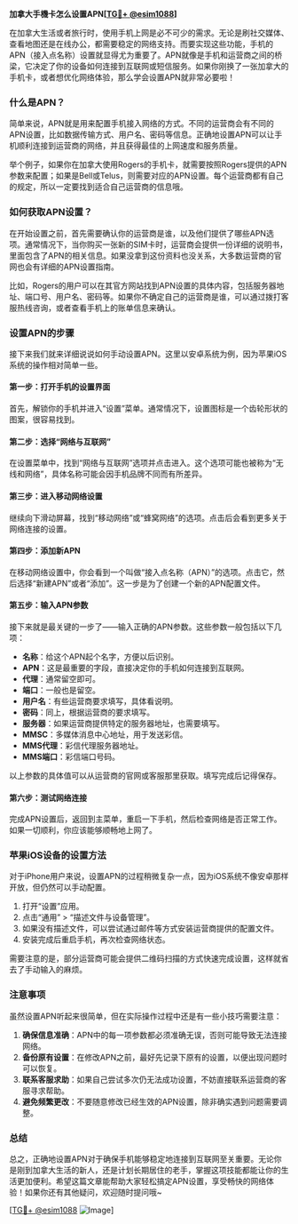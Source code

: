 **加拿大手機卡怎么设置APN[[TG💪+ @esim1088](https://t.me/s/esim1088)]**

在加拿大生活或者旅行时，使用手机上网是必不可少的需求。无论是刷社交媒体、查看地图还是在线办公，都需要稳定的网络支持。而要实现这些功能，手机的APN（接入点名称）设置就显得尤为重要了。APN就像是手机和运营商之间的桥梁，它决定了你的设备如何连接到互联网或短信服务。如果你刚换了一张加拿大的手机卡，或者想优化网络体验，那么学会设置APN就非常必要啦！

### 什么是APN？

简单来说，APN就是用来配置手机接入网络的方式。不同的运营商会有不同的APN设置，比如数据传输方式、用户名、密码等信息。正确地设置APN可以让手机顺利连接到运营商的网络，并且获得最佳的上网速度和服务质量。

举个例子，如果你在加拿大使用Rogers的手机卡，就需要按照Rogers提供的APN参数来配置；如果是Bell或Telus，则需要对应的APN设置。每个运营商都有自己的规定，所以一定要找到适合自己运营商的信息哦。

### 如何获取APN设置？

在开始设置之前，首先需要确认你的运营商是谁，以及他们提供了哪些APN选项。通常情况下，当你购买一张新的SIM卡时，运营商会提供一份详细的说明书，里面包含了APN的相关信息。如果没拿到这份资料也没关系，大多数运营商的官网也会有详细的APN设置指南。

比如，Rogers的用户可以在其官方网站找到APN设置的具体内容，包括服务器地址、端口号、用户名、密码等。如果你不确定自己的运营商是谁，可以通过拨打客服热线咨询，或者查看手机上的账单信息来确认。

### 设置APN的步骤

接下来我们就来详细说说如何手动设置APN。这里以安卓系统为例，因为苹果iOS系统的操作相对简单一些。

#### 第一步：打开手机的设置界面

首先，解锁你的手机并进入“设置”菜单。通常情况下，设置图标是一个齿轮形状的图案，很容易找到。

#### 第二步：选择“网络与互联网”

在设置菜单中，找到“网络与互联网”选项并点击进入。这个选项可能也被称为“无线和网络”，具体名称可能会因手机品牌不同而有所差异。

#### 第三步：进入移动网络设置

继续向下滑动屏幕，找到“移动网络”或“蜂窝网络”的选项。点击后会看到更多关于网络连接的设置。

#### 第四步：添加新APN

在移动网络设置中，你会看到一个叫做“接入点名称（APN）”的选项。点击它，然后选择“新建APN”或者“添加”。这一步是为了创建一个新的APN配置文件。

#### 第五步：输入APN参数

接下来就是最关键的一步了——输入正确的APN参数。这些参数一般包括以下几项：

- **名称**：给这个APN起个名字，方便以后识别。
- **APN**：这是最重要的字段，直接决定你的手机如何连接到互联网。
- **代理**：通常留空即可。
- **端口**：一般也是留空。
- **用户名**：有些运营商要求填写，具体看说明。
- **密码**：同上，根据运营商的要求填写。
- **服务器**：如果运营商提供特定的服务器地址，也需要填写。
- **MMSC**：多媒体消息中心地址，用于发送彩信。
- **MMS代理**：彩信代理服务器地址。
- **MMS端口**：彩信端口号码。

以上参数的具体值可以从运营商的官网或客服那里获取。填写完成后记得保存。

#### 第六步：测试网络连接

完成APN设置后，返回到主菜单，重启一下手机，然后检查网络是否正常工作。如果一切顺利，你应该能够顺畅地上网了。

### 苹果iOS设备的设置方法

对于iPhone用户来说，设置APN的过程稍微复杂一点，因为iOS系统不像安卓那样开放，但仍然可以手动配置。

1. 打开“设置”应用。
2. 点击“通用” > “描述文件与设备管理”。
3. 如果没有描述文件，可以尝试通过邮件等方式安装运营商提供的配置文件。
4. 安装完成后重启手机，再次检查网络状态。

需要注意的是，部分运营商可能会提供二维码扫描的方式快速完成设置，这样就省去了手动输入的麻烦。

### 注意事项

虽然设置APN听起来很简单，但在实际操作过程中还是有一些小技巧需要注意：

1. **确保信息准确**：APN中的每一项参数都必须准确无误，否则可能导致无法连接网络。
2. **备份原有设置**：在修改APN之前，最好先记录下原有的设置，以便出现问题时可以恢复。
3. **联系客服求助**：如果自己尝试多次仍无法成功设置，不妨直接联系运营商的客服寻求帮助。
4. **避免频繁更改**：不要随意修改已经生效的APN设置，除非确实遇到问题需要调整。

### 总结

总之，正确地设置APN对于确保手机能够稳定地连接到互联网至关重要。无论你是刚到加拿大生活的新人，还是计划长期居住的老手，掌握这项技能都能让你的生活更加便利。希望这篇文章能帮助大家轻松搞定APN设置，享受畅快的网络体验！如果你还有其他疑问，欢迎随时提问哦~

[[TG💪+ @esim1088](https://t.me/s/esim1088) ![Image](https://i.postimg.cc/4NQfJmqS/Snipaste-2025-05-13-00-14-12.png)]